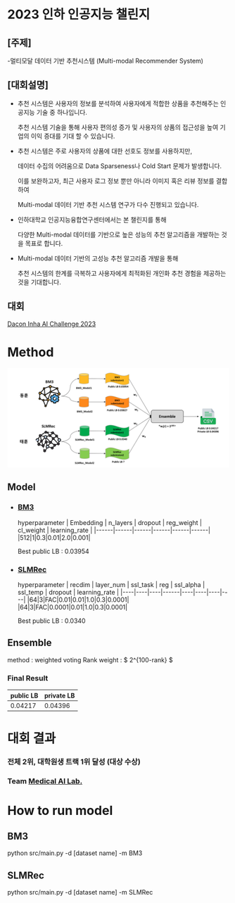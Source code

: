 # 2023 인하 인공지능 챌린지

## [주제]
-멀티모달 데이터 기반 추천시스템 (Multi-modal Recommender System)

## [대회설명]
- 추천 시스템은 사용자의 정보를 분석하여 사용자에게 적합한 상품을 추천해주는 인공지능 기술 중 하나입니다.

  추천 시스템 기술을 통해 사용자 편의성 증가 및 사용자의 상품의 접근성을 높여 기업의 이익 증대를 기대 할 수 있습니다.



- 추천 시스템은 주로 사용자의 상품에 대한 선호도 정보를 사용하지만,

  데이터 수집의 어려움으로 Data Sparseness나 Cold Start 문제가 발생합니다. 

  이를 보완하고자, 최근 사용자 로그 정보 뿐만 아니라 이미지 혹은 리뷰 정보를 결합하여 

  Multi-modal 데이터 기반 추천 시스템 연구가 다수 진행되고 있습니다.



- 인하대학교 인공지능융합연구센터에서는 본 챌린지를 통해 

  다양한 Multi-modal 데이터를 기반으로 높은 성능의 추천 알고리즘을 개발하는 것을 목표로 합니다.



- Multi-modal 데이터 기반의 고성능 추천 알고리즘 개발을 통해 

  추천 시스템의 한계를 극복하고 사용자에게 최적화된 개인화 추천 경험을 제공하는 것을 기대합니다.

## 대회
[Dacon Inha AI Challenge 2023](https://dacon.io/competitions/official/236113/overview/rules)

# Method
![Image](Model_overview.png)
## Model
- ### [BM3](https://arxiv.org/pdf/2207.05969.pdf)
    hyperparameter
    | Embedding | n_layers | dropout | reg_weight | cl_weight | learning_rate |
    |------|------|------|------|------|------|
    |512|1|0.3|0.01|2.0|0.001|
    
    Best public LB : 0.03954

- ### [SLMRec](https://ieeexplore.ieee.org/document/9811387)
    hyperparameter
    | recdim | layer_num | ssl_task | reg | ssl_alpha | ssl_temp | dropout | learning_rate |
    |----|----|----|------|----|----|----|----|
    |64|3|FAC|0.01|0.01|1.0|0.3|0.0001|
    |64|3|FAC|0.0001|0.01|1.0|0.3|0.0001|

    Best public LB : 0.0340

## Ensemble
method : weighted voting
Rank weight : $ 2^{100-rank} $
### Final Result
| public LB | private LB |
| --------- | ---------- |
| 0.04217 | 0.04396 |

# 대회 결과
### 전체 2위, 대학원생 트랙 1위 달성 (대상 수상)
### Team [ Medical AI Lab. ](https://hglee6.wixsite.com/inha-mai)

# How to run model
## BM3
python src/main.py -d [dataset name] -m BM3

## SLMRec
python src/main.py -d [dataset name] -m SLMRec


